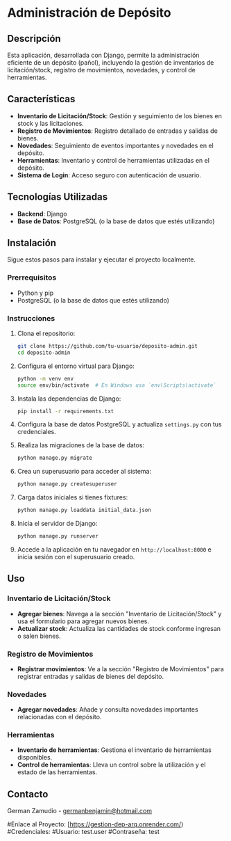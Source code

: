 # Administración de Depósito

## Descripción
Esta aplicación, desarrollada con Django, permite la administración eficiente de un depósito (pañol), incluyendo la gestión de inventarios de licitación/stock, registro de movimientos, novedades, y control de herramientas.

## Características
- **Inventario de Licitación/Stock**: Gestión y seguimiento de los bienes en stock y las licitaciones.
- **Registro de Movimientos**: Registro detallado de entradas y salidas de bienes.
- **Novedades**: Seguimiento de eventos importantes y novedades en el depósito.
- **Herramientas**: Inventario y control de herramientas utilizadas en el depósito.
- **Sistema de Login**: Acceso seguro con autenticación de usuario.

## Tecnologías Utilizadas
- **Backend**: Django
- **Base de Datos**: PostgreSQL (o la base de datos que estés utilizando)

## Instalación
Sigue estos pasos para instalar y ejecutar el proyecto localmente.

### Prerrequisitos
- Python y pip
- PostgreSQL (o la base de datos que estés utilizando)

### Instrucciones

1. Clona el repositorio:
    ```sh
    git clone https://github.com/tu-usuario/deposito-admin.git
    cd deposito-admin
    ```

2. Configura el entorno virtual para Django:
    ```sh
    python -m venv env
    source env/bin/activate  # En Windows usa `env\Scripts\activate`
    ```

3. Instala las dependencias de Django:
    ```sh
    pip install -r requirements.txt
    ```

4. Configura la base de datos PostgreSQL y actualiza `settings.py` con tus credenciales.

5. Realiza las migraciones de la base de datos:
    ```sh
    python manage.py migrate
    ```

6. Crea un superusuario para acceder al sistema:
    ```sh
    python manage.py createsuperuser
    ```

7. Carga datos iniciales si tienes fixtures:
    ```sh
    python manage.py loaddata initial_data.json
    ```

8. Inicia el servidor de Django:
    ```sh
    python manage.py runserver
    ```

9. Accede a la aplicación en tu navegador en `http://localhost:8000` e inicia sesión con el superusuario creado.

## Uso
### Inventario de Licitación/Stock
- **Agregar bienes**: Navega a la sección "Inventario de Licitación/Stock" y usa el formulario para agregar nuevos bienes.
- **Actualizar stock**: Actualiza las cantidades de stock conforme ingresan o salen bienes.

### Registro de Movimientos
- **Registrar movimientos**: Ve a la sección "Registro de Movimientos" para registrar entradas y salidas de bienes del depósito.

### Novedades
- **Agregar novedades**: Añade y consulta novedades importantes relacionadas con el depósito.

### Herramientas
- **Inventario de herramientas**: Gestiona el inventario de herramientas disponibles.
- **Control de herramientas**: Lleva un control sobre la utilización y el estado de las herramientas.

## Contacto
German Zamudio - germanbenjamin@hotmail.com

#Enlace al Proyecto: [https://gestion-dep-arq.onrender.com/)
#Credenciales: 
  #Usuario: test.user
  #Contraseña: test
